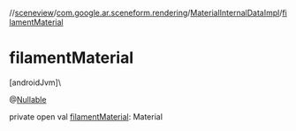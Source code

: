 //[sceneview](../../../index.md)/[com.google.ar.sceneform.rendering](../index.md)/[MaterialInternalDataImpl](index.md)/[filamentMaterial](filament-material.md)

# filamentMaterial

[androidJvm]\

@[Nullable](https://developer.android.com/reference/kotlin/androidx/annotation/Nullable.html)

private open val [filamentMaterial](filament-material.md): Material
